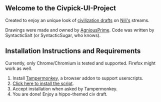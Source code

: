 ## Welcome to the Civpick-UI-Project
Created to enjoy an unique look of [civilization drafts](aoe2cm.net) on [Nili's](https://twitch.tv/nili_aoe) streams.

Drawings were made and owned by [AgniousPrime](https://twitch.tv/agniousprime).
Code was written by SyntacticSalt (or SyntacticSugar, who knows).

## Installation Instructions and Requirements
 Currently, only Chrome/Chromium is tested and supported.
Firefox might work as well.

1. Install [Tampermonkey](https://www.tampermonkey.net/), a browser addon to support userscripts.
2. [Click here to install the script](https://gist.github.com/mbergen/556b7b2618165fba69abc90f66540a4f/raw/aoe2cm_civ_replacement_TM.user.js).
3. Accept installation when asked by Tampermonkey.
4. You are done! Enjoy a hippo-themed civ draft.
